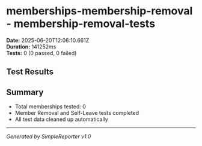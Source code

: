 # memberships-membership-removal - membership-removal-tests

**Date:** 2025-06-20T12:06:10.661Z  
**Duration:** 141252ms  
**Tests:** 0 (0 passed, 0 failed)

## Test Results



## Summary

- Total memberships tested: 0
- Member Removal and Self-Leave tests completed
- All test data cleaned up automatically

---
*Generated by SimpleReporter v1.0*

